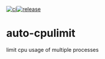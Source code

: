 [![ci](https://github.com/Balou9/auto-cpulimit/workflows/ci/badge.svg)](https://github.com/Balou9/auto-cpulimit/actions/workflows/ci.yml)[![release](https://github.com/Balou9/auto-cpulimit/workflows/release/badge.svg)](https://github.com/Balou9/auto-cpulimit/actions/workflows/release.yml)

# auto-cpulimit

limit cpu usage of multiple processes
